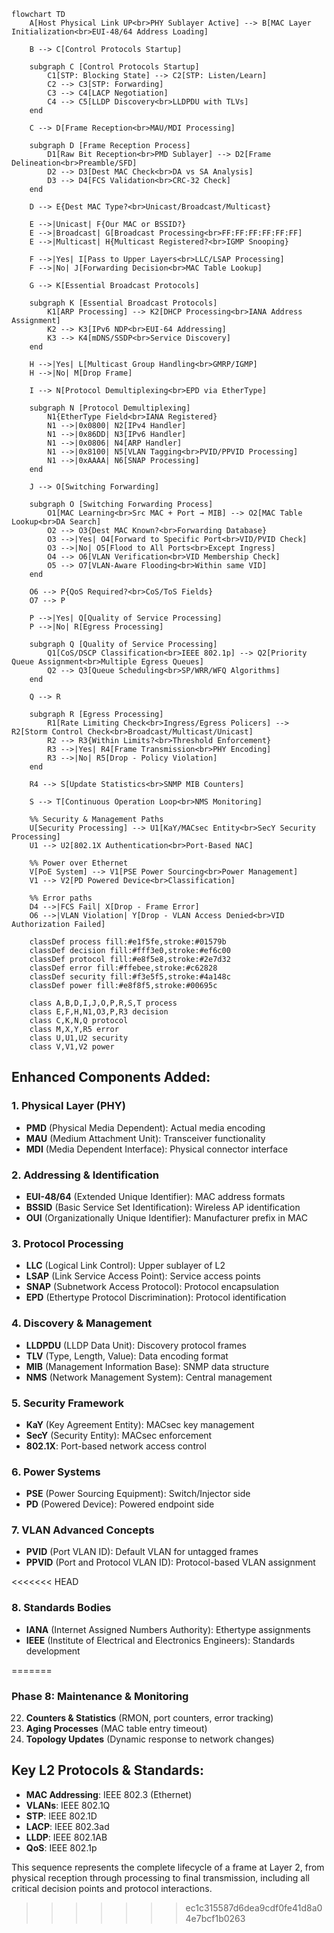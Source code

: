 

```mermaid
flowchart TD
    A[Host Physical Link UP<br>PHY Sublayer Active] --> B[MAC Layer Initialization<br>EUI-48/64 Address Loading]
    
    B --> C[Control Protocols Startup]
    
    subgraph C [Control Protocols Startup]
        C1[STP: Blocking State] --> C2[STP: Listen/Learn]
        C2 --> C3[STP: Forwarding]
        C3 --> C4[LACP Negotiation]
        C4 --> C5[LLDP Discovery<br>LLDPDU with TLVs]
    end
    
    C --> D[Frame Reception<br>MAU/MDI Processing]
    
    subgraph D [Frame Reception Process]
        D1[Raw Bit Reception<br>PMD Sublayer] --> D2[Frame Delineation<br>Preamble/SFD]
        D2 --> D3[Dest MAC Check<br>DA vs SA Analysis]
        D3 --> D4[FCS Validation<br>CRC-32 Check]
    end
    
    D --> E{Dest MAC Type?<br>Unicast/Broadcast/Multicast}
    
    E -->|Unicast| F{Our MAC or BSSID?}
    E -->|Broadcast| G[Broadcast Processing<br>FF:FF:FF:FF:FF:FF]
    E -->|Multicast| H{Multicast Registered?<br>IGMP Snooping}
    
    F -->|Yes| I[Pass to Upper Layers<br>LLC/LSAP Processing]
    F -->|No| J[Forwarding Decision<br>MAC Table Lookup]
    
    G --> K[Essential Broadcast Protocols]
    
    subgraph K [Essential Broadcast Protocols]
        K1[ARP Processing] --> K2[DHCP Processing<br>IANA Address Assignment]
        K2 --> K3[IPv6 NDP<br>EUI-64 Addressing]
        K3 --> K4[mDNS/SSDP<br>Service Discovery]
    end
    
    H -->|Yes| L[Multicast Group Handling<br>GMRP/IGMP]
    H -->|No| M[Drop Frame]
    
    I --> N[Protocol Demultiplexing<br>EPD via EtherType]
    
    subgraph N [Protocol Demultiplexing]
        N1{EtherType Field<br>IANA Registered}
        N1 -->|0x0800| N2[IPv4 Handler]
        N1 -->|0x86DD| N3[IPv6 Handler]
        N1 -->|0x0806| N4[ARP Handler]
        N1 -->|0x8100| N5[VLAN Tagging<br>PVID/PPVID Processing]
        N1 -->|0xAAAA| N6[SNAP Processing]
    end
    
    J --> O[Switching Forwarding]
    
    subgraph O [Switching Forwarding Process]
        O1[MAC Learning<br>Src MAC + Port → MIB] --> O2[MAC Table Lookup<br>DA Search]
        O2 --> O3{Dest MAC Known?<br>Forwarding Database}
        O3 -->|Yes| O4[Forward to Specific Port<br>VID/PVID Check]
        O3 -->|No| O5[Flood to All Ports<br>Except Ingress]
        O4 --> O6[VLAN Verification<br>VID Membership Check]
        O5 --> O7[VLAN-Aware Flooding<br>Within same VID]
    end
    
    O6 --> P{QoS Required?<br>CoS/ToS Fields}
    O7 --> P
    
    P -->|Yes| Q[Quality of Service Processing]
    P -->|No| R[Egress Processing]
    
    subgraph Q [Quality of Service Processing]
        Q1[CoS/DSCP Classification<br>IEEE 802.1p] --> Q2[Priority Queue Assignment<br>Multiple Egress Queues]
        Q2 --> Q3[Queue Scheduling<br>SP/WRR/WFQ Algorithms]
    end
    
    Q --> R
    
    subgraph R [Egress Processing]
        R1[Rate Limiting Check<br>Ingress/Egress Policers] --> R2[Storm Control Check<br>Broadcast/Multicast/Unicast]
        R2 --> R3{Within Limits?<br>Threshold Enforcement}
        R3 -->|Yes| R4[Frame Transmission<br>PHY Encoding]
        R3 -->|No| R5[Drop - Policy Violation]
    end
    
    R4 --> S[Update Statistics<br>SNMP MIB Counters]
    
    S --> T[Continuous Operation Loop<br>NMS Monitoring]
    
    %% Security & Management Paths
    U[Security Processing] --> U1[KaY/MACsec Entity<br>SecY Security Processing]
    U1 --> U2[802.1X Authentication<br>Port-Based NAC]
    
    %% Power over Ethernet
    V[PoE System] --> V1[PSE Power Sourcing<br>Power Management]
    V1 --> V2[PD Powered Device<br>Classification]
    
    %% Error paths
    D4 -->|FCS Fail| X[Drop - Frame Error]
    O6 -->|VLAN Violation| Y[Drop - VLAN Access Denied<br>VID Authorization Failed]
    
    classDef process fill:#e1f5fe,stroke:#01579b
    classDef decision fill:#fff3e0,stroke:#ef6c00
    classDef protocol fill:#e8f5e8,stroke:#2e7d32
    classDef error fill:#ffebee,stroke:#c62828
    classDef security fill:#f3e5f5,stroke:#4a148c
    classDef power fill:#e8f8f5,stroke:#00695c
    
    class A,B,D,I,J,O,P,R,S,T process
    class E,F,H,N1,O3,P,R3 decision
    class C,K,N,Q protocol
    class M,X,Y,R5 error
    class U,U1,U2 security
    class V,V1,V2 power
```

## **Enhanced Components Added:**

### **1. Physical Layer (PHY)**
- **PMD** (Physical Media Dependent): Actual media encoding
- **MAU** (Medium Attachment Unit): Transceiver functionality
- **MDI** (Media Dependent Interface): Physical connector interface

### **2. Addressing & Identification**
- **EUI-48/64** (Extended Unique Identifier): MAC address formats
- **BSSID** (Basic Service Set Identification): Wireless AP identification
- **OUI** (Organizationally Unique Identifier): Manufacturer prefix in MAC

### **3. Protocol Processing**
- **LLC** (Logical Link Control): Upper sublayer of L2
- **LSAP** (Link Service Access Point): Service access points
- **SNAP** (Subnetwork Access Protocol): Protocol encapsulation
- **EPD** (Ethertype Protocol Discrimination): Protocol identification

### **4. Discovery & Management**
- **LLDPDU** (LLDP Data Unit): Discovery protocol frames
- **TLV** (Type, Length, Value): Data encoding format
- **MIB** (Management Information Base): SNMP data structure
- **NMS** (Network Management System): Central management

### **5. Security Framework**
- **KaY** (Key Agreement Entity): MACsec key management
- **SecY** (Security Entity): MACsec enforcement
- **802.1X**: Port-based network access control

### **6. Power Systems**
- **PSE** (Power Sourcing Equipment): Switch/Injector side
- **PD** (Powered Device): Powered endpoint side

### **7. VLAN Advanced Concepts**
- **PVID** (Port VLAN ID): Default VLAN for untagged frames
- **PPVID** (Port and Protocol VLAN ID): Protocol-based VLAN assignment

<<<<<<< HEAD
### **8. Standards Bodies**
- **IANA** (Internet Assigned Numbers Authority): Ethertype assignments
- **IEEE** (Institute of Electrical and Electronics Engineers): Standards development
 
=======
### **Phase 8: Maintenance & Monitoring**
22. **Counters & Statistics** (RMON, port counters, error tracking)
23. **Aging Processes** (MAC table entry timeout)
24. **Topology Updates** (Dynamic response to network changes)

## **Key L2 Protocols & Standards:**
- **MAC Addressing**: IEEE 802.3 (Ethernet)
- **VLANs**: IEEE 802.1Q
- **STP**: IEEE 802.1D
- **LACP**: IEEE 802.3ad
- **LLDP**: IEEE 802.1AB
- **QoS**: IEEE 802.1p

This sequence represents the complete lifecycle of a frame at Layer 2, from physical reception through processing to final transmission, including all critical decision points and protocol interactions.
>>>>>>> ec1c315587d6dea9cdf0fe41d8a04e7bcf1b0263
